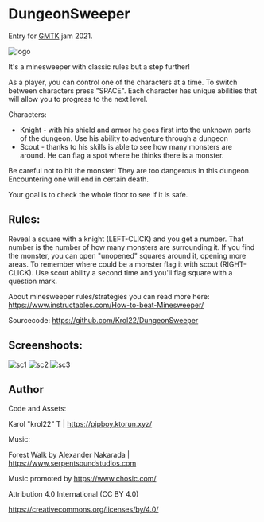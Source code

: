 # DungeonSweeper

Entry for [GMTK](https://gmtkgamejam.com/) jam 2021.

![logo](https://img.itch.zone/aW1nLzYyMDM2OTkucG5n/original/3ou7GV.png)

It's a minesweeper with classic rules but a step further!

As a player, you can control one of the characters at a time. To switch between characters press "SPACE". Each character has unique abilities that will allow you to progress to the next level.


Characters:

- Knight - with his shield and armor he goes first into the unknown parts of the dungeon. Use his ability to adventure through a dungeon
- Scout - thanks to his skills is able to see how many monsters are around. He can flag a spot where he thinks there is a monster.

Be careful not to hit the monster! They are too dangerous in this dungeon. Encountering one will end in certain death.

Your goal is to check the whole floor to see if it is safe.


## Rules:

Reveal a square with a knight (LEFT-CLICK) and you get a number. That number is the number of how many monsters are surrounding it. If you find the monster, you can open "unopened" squares around it, opening more areas. To remember where could be a monster flag it with scout (RIGHT-CLICK). Use scout ability a second time and you'll flag square with a question mark.


About minesweeper rules/strategies you can read more here: https://www.instructables.com/How-to-beat-Minesweeper/

Sourcecode: https://github.com/Krol22/DungeonSweeper

## Screenshoots:

![sc1](https://img.itch.zone/aW1hZ2UvMTA4MTAxMS82MjAzNjc3LnBuZw==/original/Dodobx.png)
![sc2](https://img.itch.zone/aW1hZ2UvMTA4MTAxMS82MjAzNjAyLnBuZw==/original/ct49gl.png)
![sc3](https://img.itch.zone/aW1hZ2UvMTA4MTAxMS82MjAzNjAwLnBuZw==/original/Ax3R0Q.png)


## Author

Code and Assets:

Karol "krol22" T | https://pipboy.ktorun.xyz/

Music:

Forest Walk by Alexander Nakarada | https://www.serpentsoundstudios.com

Music promoted by https://www.chosic.com/

Attribution 4.0 International (CC BY 4.0)

https://creativecommons.org/licenses/by/4.0/